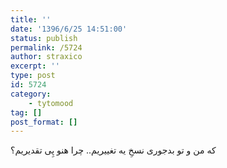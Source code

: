 ```yaml
---
title: ''
date: '1396/6/25 14:51:00'
status: publish
permalink: /5724
author: straxico
excerpt: ''
type: post
id: 5724
category:
    - tytomood
tag: []
post_format: []
---
```

که من و تو بدجوری نسخِ یه تغییریم.. چرا هنو پِی تقدیریم؟